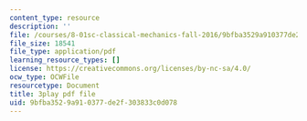 ```yaml
---
content_type: resource
description: ''
file: /courses/8-01sc-classical-mechanics-fall-2016/9bfba3529a910377de2f303833c0d078_4K539RaRDXU.pdf
file_size: 18541
file_type: application/pdf
learning_resource_types: []
license: https://creativecommons.org/licenses/by-nc-sa/4.0/
ocw_type: OCWFile
resourcetype: Document
title: 3play pdf file
uid: 9bfba352-9a91-0377-de2f-303833c0d078
---
```

